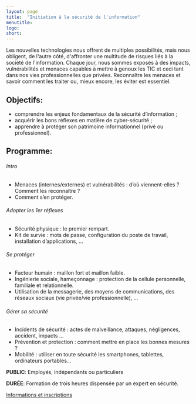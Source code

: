 ```yaml
---
layout: page
title:  "Initiation à la sécurité de l'information"
menutitle:
logo:
short: 
---
```

Les nouvelles technologies nous offrent de multiples possibilités, mais nous obligent, de l'autre côté, d'affronter une multitude de risques liés à la société de l'information. Chaque jour, nous sommes exposés à des impacts, vulnérabilités et menaces capables à mettre à genoux les TIC et ceci tant dans nos vies professionnelles que privées. Reconnaître les menaces et savoir comment les traiter ou, mieux encore, les éviter est essentiel.

## Objectifs:

* comprendre les enjeux fondamentaux de la sécurité d’information ;
* acquérir les bons réflexes en matière de cyber-sécurité ;
* apprendre à protéger son patrimoine informationnel (privé ou professionnel).

## Programme:

###### Intro

* Menaces (internes/externes) et vulnérabilités : d’où viennent-elles ? Comment les reconnaître ?
* Comment s’en protéger.

###### Adopter les 1er réflexes

* Sécurité physique : le premier rempart.
* Kit de survie : mots de passe, configuration du poste de travail, installation d’applications, …

###### Se protéger

* Facteur humain : maillon fort et maillon faible.
* Ingénierie sociale, hameçonnage : protection de la cellule personnelle, familiale et relationnelle.
* Utilisation de la messagerie, des moyens de communications, des réseaux sociaux (vie privée/vie professionnelle), …

###### Gérer sa sécurité

* Incidents de sécurité : actes de malveillance, attaques, négligences, accident, impacts …
* Prévention et protection : comment mettre en place les bonnes mesures ?
* Mobilité : utiliser en toute sécurité les smartphones, tablettes, ordinateurs portables…

**PUBLIC**: Employés, indépendants ou particuliers

**DURÉE**: Formation de trois heures dispensée par un expert en sécurité.

[Informations et inscriptions](mailto:services@cases.lu?subject=Formation%20CASES)
